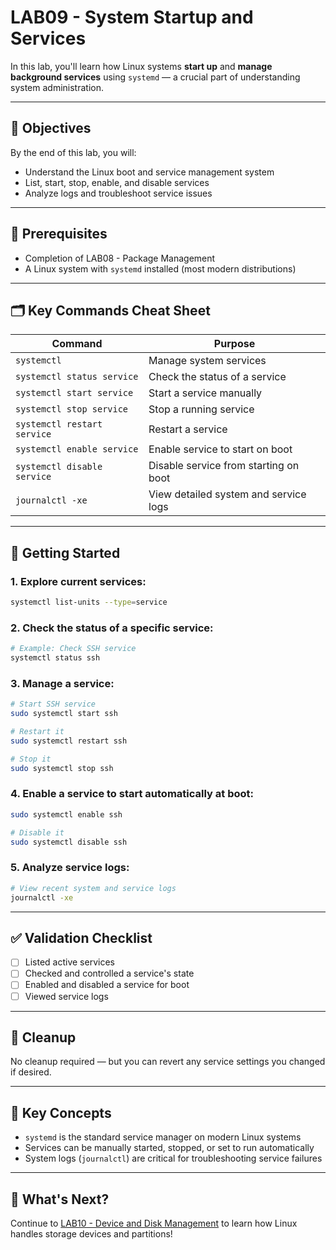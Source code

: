 # LAB09 - System Startup and Services

In this lab, you'll learn how Linux systems **start up** and **manage background services** using `systemd` — a crucial part of understanding system administration.

---

## 🎯 Objectives

By the end of this lab, you will:
- Understand the Linux boot and service management system
- List, start, stop, enable, and disable services
- Analyze logs and troubleshoot service issues

---

## 🧰 Prerequisites

- Completion of LAB08 - Package Management
- A Linux system with `systemd` installed (most modern distributions)

---

## 🗂️ Key Commands Cheat Sheet

| Command | Purpose |
|---------|---------|
| `systemctl` | Manage system services |
| `systemctl status service` | Check the status of a service |
| `systemctl start service` | Start a service manually |
| `systemctl stop service` | Stop a running service |
| `systemctl restart service` | Restart a service |
| `systemctl enable service` | Enable service to start on boot |
| `systemctl disable service` | Disable service from starting on boot |
| `journalctl -xe` | View detailed system and service logs |

---

## 🚀 Getting Started

### 1. Explore current services:
```bash
systemctl list-units --type=service
```

### 2. Check the status of a specific service:
```bash
# Example: Check SSH service
systemctl status ssh
```

### 3. Manage a service:
```bash
# Start SSH service
sudo systemctl start ssh

# Restart it
sudo systemctl restart ssh

# Stop it
sudo systemctl stop ssh
```

### 4. Enable a service to start automatically at boot:
```bash
sudo systemctl enable ssh

# Disable it
sudo systemctl disable ssh
```

### 5. Analyze service logs:
```bash
# View recent system and service logs
journalctl -xe
```

---

## ✅ Validation Checklist

- [ ] Listed active services
- [ ] Checked and controlled a service's state
- [ ] Enabled and disabled a service for boot
- [ ] Viewed service logs

---

## 🧹 Cleanup

No cleanup required — but you can revert any service settings you changed if desired.

---

## 🧠 Key Concepts

- `systemd` is the standard service manager on modern Linux systems
- Services can be manually started, stopped, or set to run automatically
- System logs (`journalctl`) are critical for troubleshooting service failures

---

## 🔁 What's Next?
Continue to [LAB10 - Device and Disk Management](../LAB10-Device-And-Disk-Management/README.md) to learn how Linux handles storage devices and partitions!